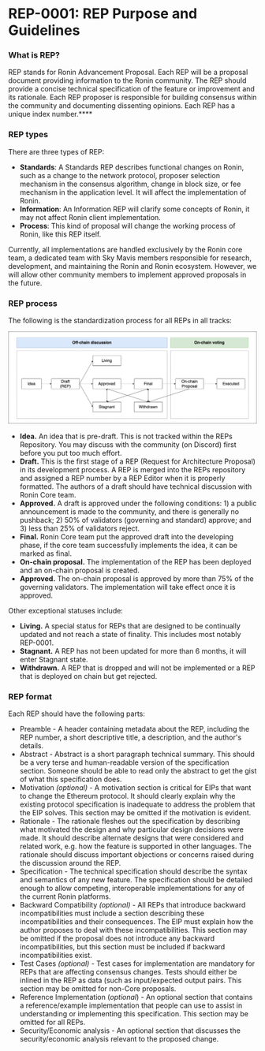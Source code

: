 # REP-0001: REP Purpose and Guidelines

### What is REP?

REP stands for Ronin Advancement Proposal. Each REP will be a proposal document providing information to the Ronin community. The REP should provide a concise technical specification of the feature or improvement and its rationale. Each REP proposer is responsible for building consensus within the community and documenting dissenting opinions. Each REP has a unique index number.****

### REP types

There are three types of REP:

- **Standards**: A Standards REP describes functional changes on Ronin, such as a change to the network protocol, proposer selection mechanism in the consensus algorithm, change in block size, or fee mechanism in the application level. It will affect the implementation of Ronin.
- **Information**: An Information REP will clarify some concepts of Ronin, it may not affect Ronin client implementation.
- **Process**: This kind of proposal will change the working process of Ronin, like this REP itself.

Currently, all implementations are handled exclusively by the Ronin core team, a dedicated team with Sky Mavis members responsible for research, development, and maintaining the Ronin and Ronin ecosystem. However, we will allow other community members to implement approved proposals in the future.

### REP process

The following is the standardization process for all REPs in all tracks:

![overall workflow](./assets/REP-0001/REP-flow.png)


- **Idea.** An idea that is pre-draft. This is not tracked within the REPs Repository. You may discuss with the community (on Discord) first before you put too much effort.
- **Draft.** This is the first stage of a REP (Request for Architecture Proposal) in its development process. A REP is merged into the REPs repository and assigned a REP number by a REP Editor when it is properly formatted. The authors of a draft should have technical discussion with Ronin Core team.
- **Approved.** A draft is approved under the following conditions: 1) a public announcement is made to the community, and there is generally no pushback; 2) 50% of validators (governing and standard) approve; and 3) less than 25% of validators reject.
- **Final.** Ronin Core team put the approved draft into the developing phase, if the core team successfully implements the idea, it can be marked as final.
- **On-chain proposal.** The implementation of the REP has been deployed and an on-chain proposal is created. 
- **Approved.**  The on-chain proposal is approved by more than 75% of the governing validators. The implementation will take effect once it is approved.

Other exceptional statuses include:

- **Living.** A special status for REPs that are designed to be continually updated and not reach a state of finality. This includes most notably REP-0001.
- **Stagnant.** A REP has not been updated for more than 6 months, it will enter Stagnant state.
- **Withdrawn.** A REP that is dropped and will not be implemented or a REP that is deployed on chain but get rejected.

### REP format

Each REP should have the following parts:

- Preamble - A header containing metadata about the REP, including the REP number, a short descriptive title, a description, and the author's details.
- Abstract - Abstract is a short paragraph technical summary. This should be a very terse and human-readable version of the specification section. Someone should be able to read only the abstract to get the gist of what this specification does.
- Motivation *(optional)* - A motivation section is critical for EIPs that want to change the Ethereum protocol. It should clearly explain why the existing protocol specification is inadequate to address the problem that the EIP solves. This section may be omitted if the motivation is evident.
- Rationale - The rationale fleshes out the specification by describing what motivated the design and why particular design decisions were made. It should describe alternate designs that were considered and related work, e.g. how the feature is supported in other languages. The rationale should discuss important objections or concerns raised during the discussion around the REP.
- Specification - The technical specification should describe the syntax and semantics of any new feature. The specification should be detailed enough to allow competing, interoperable implementations for any of the current Ronin platforms.
- Backward Compatibility *(optional)* - All REPs that introduce backward incompatibilities must include a section describing these incompatibilities and their consequences. The EIP must explain how the author proposes to deal with these incompatibilities. This section may be omitted if the proposal does not introduce any backward incompatibilities, but this section must be included if backward incompatibilities exist.
- Test Cases *(optional)* - Test cases for implementation are mandatory for REPs that are affecting consensus changes. Tests should either be inlined in the REP as data (such as input/expected output pairs. This section may be omitted for non-Core proposals.
- Reference Implementation (*optional*) - An optional section that contains a reference/example implementation that people can use to assist in understanding or implementing this specification. This section may be omitted for all REPs.
- Security/Economic analysis - An optional section that discusses the security/economic analysis relevant to the proposed change.
